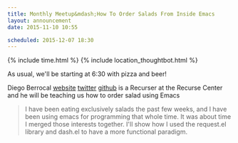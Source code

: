 ```yaml
---
title: Monthly Meetup&mdash;How To Order Salads From Inside Emacs
layout: announcement
date: 2015-11-10 10:55

scheduled: 2015-12-07 18:30
---
```


{% include time.html %}
{% include location_thoughtbot.html %}

As usual, we'll be starting at 6:30 with pizza and beer!

Diego Berrocal [website][1] [twitter][2] [github][3] is a Recurser at the Recurse Center and he will be teaching us how to order salad using Emacs

>I have been eating exclusively salads the past few weeks, and I have been using emacs for programming that whole time.  It was about time I merged those interests together. I'll show how I used the request.el library and dash.el to have a more functional paradigm.

[1]: http://cestdiego.github.io
[2]: https://twitter.com/Deigor1901
[3]: https://github.com/Cestdiego
